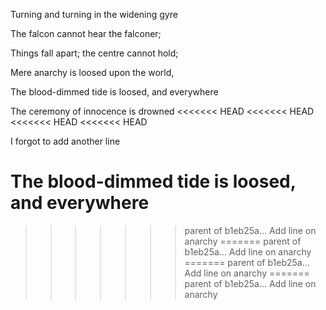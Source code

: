 Turning and turning in the widening gyre

The falcon cannot hear the falconer;

Things fall apart; the centre cannot hold;

Mere anarchy is loosed upon the world,

The blood-dimmed tide is loosed, and everywhere

The ceremony of innocence is drowned
<<<<<<< HEAD
<<<<<<< HEAD
<<<<<<< HEAD
<<<<<<< HEAD

I forgot to add another line

The blood-dimmed tide is loosed, and everywhere
=======
>>>>>>> parent of b1eb25a... Add line on anarchy
=======
>>>>>>> parent of b1eb25a... Add line on anarchy
=======
>>>>>>> parent of b1eb25a... Add line on anarchy
=======
>>>>>>> parent of b1eb25a... Add line on anarchy
